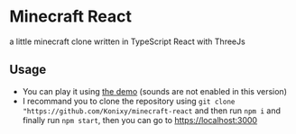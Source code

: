 # Minecraft React

a little minecraft clone written in TypeScript React with ThreeJs

## Usage

- You can play it using [the demo](https://konixy.github.io/minecraft-react) (sounds are not enabled in this version)
- I recommand you to clone the repository using `git clone "https://github.com/Konixy/minecraft-react` and then run `npm i` and finally run `npm start`, then you can go to <https://localhost:3000>
